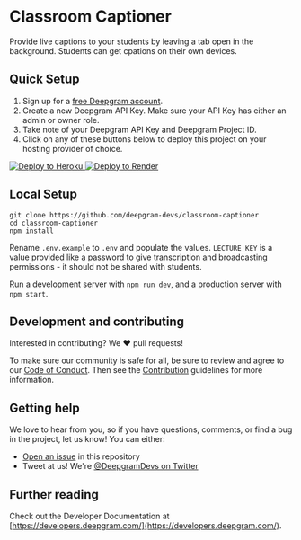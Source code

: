 # Classroom Captioner

Provide live captions to your students by leaving a tab open in the background. Students can get cpations on their own devices.

## Quick Setup

1. Sign up for a [free Deepgram account](https://console.deepgram.com/signup?utm_source=DEVREL&utm_medium=github&utm_content=classroom-captioner).
2. Create a new Deepgram API Key. Make sure your API Key has either an admin or owner role.
3. Take note of your Deepgram API Key and Deepgram Project ID.
4. Click on any of these buttons below to deploy this project on your hosting provider of choice.

<a href="https://heroku.com/deploy?template=https://github.com/deepgram-devs/classroom-captioner">
  <img src="https://www.herokucdn.com/deploy/button.svg" alt="Deploy to Heroku">
</a>
<a href="https://render.com/deploy?repo=https://github.com/deepgram-devs/classroom-captioner">
  <img src="https://render.com/images/deploy-to-render-button.svg" alt="Deploy to Render">
</a>

<!-- Remix on Glitch -->

## Local Setup

```
git clone https://github.com/deepgram-devs/classroom-captioner
cd classroom-captioner
npm install
```

Rename `.env.example` to `.env` and populate the values. `LECTURE_KEY` is a value provided like a password to give transcription and broadcasting permissions - it should not be shared with students.

Run a development server with `npm run dev`, and a production server with `npm start`.

## Development and contributing

Interested in contributing? We ❤️ pull requests!

To make sure our community is safe for all, be sure to review and agree to our
[Code of Conduct](./.github/CODE_OF_CONDUCT.md). Then see the
[Contribution](./.github/CONTRIBUTING.md) guidelines for more information.

## Getting help

We love to hear from you, so if you have questions, comments, or find a bug in the
project, let us know! You can either:

- [Open an issue](https://github.com/deepgram-devs/classroom-captioner/issues/new) in this
repository
- Tweet at us! We're [@DeepgramDevs on Twitter](https://twitter.com/DeepgramDevs)

## Further reading

Check out the Developer Documentation at [https://developers.deepgram.com/](https://developers.deepgram.com/).

